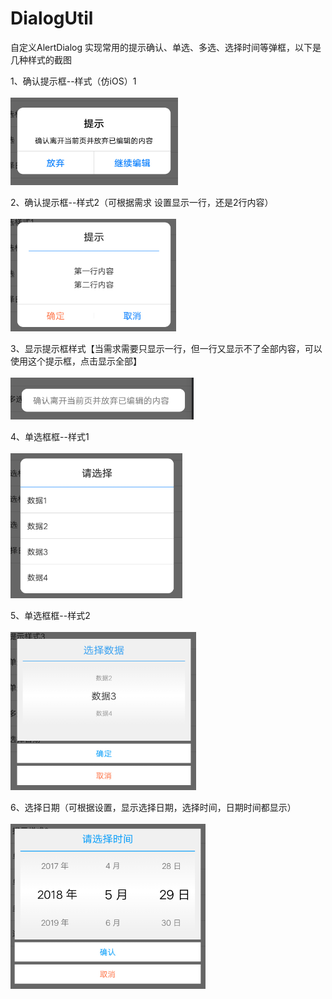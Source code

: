 # DialogUtil
自定义AlertDialog 实现常用的提示确认、单选、多选、选择时间等弹框，以下是几种样式的截图

<div align="left">

1、确认提示框--样式（仿iOS）1<br><br>
![image](https://github.com/momo123/DialogUtil/blob/master/screenshots/tip_style1.png)<br>

2、确认提示框--样式2（可根据需求 设置显示一行，还是2行内容）<br><br>
![image](https://github.com/momo123/DialogUtil/blob/master/screenshots/tip_style2.png)<br>

3、显示提示框样式【当需求需要只显示一行，但一行又显示不了全部内容，可以使用这个提示框，点击显示全部】<br><br>
![image](https://github.com/momo123/DialogUtil/blob/master/screenshots/tip_style3.png)</br>

4、单选框框--样式1<br><br>
![image](https://github.com/momo123/DialogUtil/blob/master/screenshots/picker_style1.png)</br>

5、单选框框--样式2<br><br>
![image](https://github.com/momo123/DialogUtil/blob/master/screenshots/picker_style2.png)</br>

6、选择日期（可根据设置，显示选择日期，选择时间，日期时间都显示）<br><br>
![image](https://github.com/momo123/DialogUtil/blob/master/screenshots/picker_time.png)<br>

</div>
